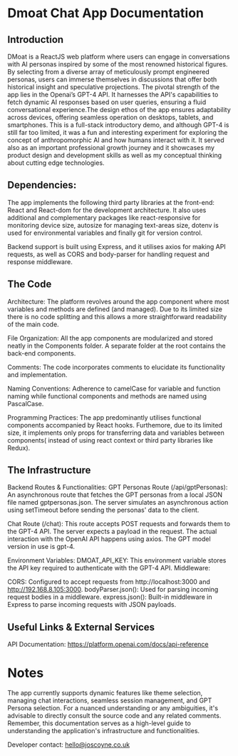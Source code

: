 # Dmoat Chat App Documentation

## Introduction

DMoat is a ReactJS web platform where users can engage in conversations with AI personas inspired by some of the most renowned historical figures. By selecting from a diverse array of meticulously prompt engineered personas, users can immerse themselves in discussions that offer both historical insight and speculative projections. 
The pivotal strength of the app lies in the Openai’s GPT-4 API. It harnesses the API's capabilities to fetch dynamic AI responses based on user queries, ensuring a fluid conversational experience.The design ethos of the app ensures adaptability across devices, offering seamless operation on desktops, tablets, and smartphones.
This is a full-stack introductory demo, and although GPT-4 is still far too limited, it was a fun and interesting experiment for exploring the concept of anthropomorphic AI and how humans interact with it.  It  served also as an important professional growth journey and it showcases my product design and development skills as well as my conceptual thinking about cutting edge technologies.

## Dependencies:

The app implements the following third party libraries at the front-end: React and React-dom for the development architecture. It also uses additional and complementary packages like react-responsive for monitoring device size, autosize for managing text-areas size, dotenv is used for environmental variables and finally git for version control. 

Backend support is built using Express, and it utilises axios for making API requests, as well as CORS and body-parser for handling request and response middleware.


## The Code

Architecture: The platform revolves around the app component where most variables and methods are defined (and managed). Due to its limited size there is no code splitting and this allows a more straightforward readability of the main code. 

File Organization: All the app components are modularized and stored neatly in the Components folder. A separate folder at the root contains the back-end components.

Comments: The code incorporates comments to elucidate its functionality and implementation.

Naming Conventions: Adherence to camelCase for variable and function naming while functional components and methods are named using PascalCase.

Programming Practices: The app predominantly utilises functional components accompanied by React hooks. Furthemore, due to its limited size, it implements only props for transferring data and variables between components( instead of using react context or third party libraries like Redux).

## The Infrastructure

Backend Routes & Functionalities: GPT Personas Route (/api/gptPersonas): An asynchronous route that fetches the GPT personas from a local JSON file named gptpersonas.json. The server simulates an asynchronous action using setTimeout before sending the personas' data to the client.

Chat Route (/chat): This route accepts POST requests and forwards them to the GPT-4 API. The server expects a payload in the request. The actual interaction with the OpenAI API happens using axios. The GPT model version in use is gpt-4.

Environment Variables: DMOAT_API_KEY: This environment variable stores the API key required to authenticate with the GPT-4 API.
Middleware:

CORS: Configured to accept requests from http://localhost:3000 and http://192.168.8.105:3000.
bodyParser.json(): Used for parsing incoming request bodies in a middleware.
express.json(): Built-in middleware in Express to parse incoming requests with JSON payloads.



## Useful Links & External Services

API Documentation: https://platform.openai.com/docs/api-reference

# Notes
The app currently supports dynamic features like theme selection, managing chat interactions, seamless session management, and GPT Persona selection.
For a nuanced understanding or any ambiguities, it's advisable to directly consult the source code and any related comments. Remember, this documentation serves as a high-level guide to understanding the application's infrastructure and functionalities.

Developer contact: hello@joscoyne.co.uk
